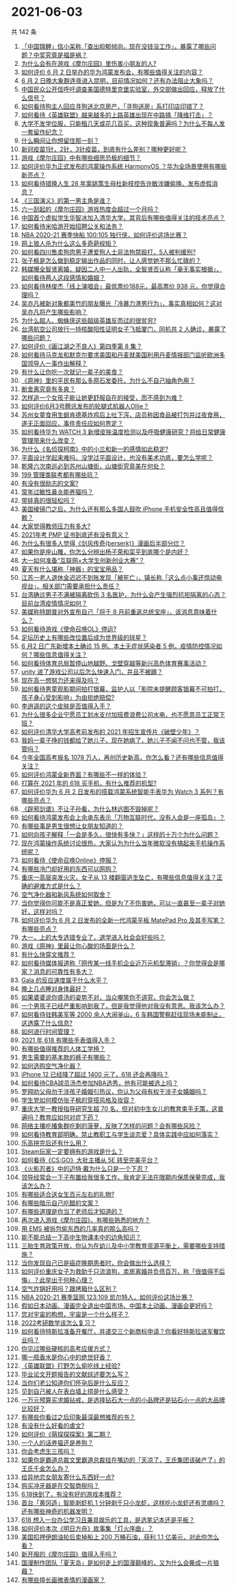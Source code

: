 # 2021-06-03

共 142 条

<!-- BEGIN -->
<!-- 最后更新时间 Thu Jun 03 2021 16:14:42 GMT+0800 (China Standard Time) -->

1. [「中国锦鲤」信小呆称「查出抑郁倾向，现在没钱没工作」，暴露了哪些问题？中奖究竟是福是祸？](https://www.zhihu.com/question/462894547)
2. [为什么会有在游戏《摩尔庄园》里伤害小朋友的人?](https://www.zhihu.com/question/462710878)
3. [如何评价 6 月 2
   日举办的华为鸿蒙发布会，有哪些值得关注的内容？](https://www.zhihu.com/question/462794002)
4. [6 月 2
   日晚大象群连夜进入昆明，目前情况如何？还有办法阻止大象吗？](https://www.zhihu.com/question/462850326)
5. [中国民众公开信呼吁调查美国德特里克堡实验室，外交部做出回应，释放了什么信号？](https://www.zhihu.com/question/462767186)
6. [如何看待狗主人回应寻狗送北京房产，「寻狗送房」系打印店印错了？](https://www.zhihu.com/question/462885049)
7. [如何看待《英雄联盟》越来越多的上路英雄出现在中路搞「降维打击」？](https://www.zhihu.com/question/456150071)
8. [大学不发学位服，只能租几天或花几百买，这种现象普遍吗？为什么不每人发一套留作纪念？](https://www.zhihu.com/question/461692269)
9. [什么瞬间让你想留住那一刻？](https://www.zhihu.com/question/59120465)
10. [新冠疫苗1针，2针，3针疫苗，到底有什么差别？哪种更好呢？](https://www.zhihu.com/question/460259200)
11. [游戏《摩尔庄园》中有哪些细思恐极的细节？](https://www.zhihu.com/question/334609345)
12. [如何评价华为正式发布的鸿蒙操作系统 HarmonyOS
    ？华为全场景使用有哪些新亮点？](https://www.zhihu.com/question/462809074)
13. [如何看待错换人生 28
    年案姚策生母杜新枝控告许敏涉嫌偷换、发布虚假消息？](https://www.zhihu.com/question/462756687)
14. [《三国演义》的第一男主角是谁？](https://www.zhihu.com/question/58842739)
15. [六一刮起的《摩尔庄园》游戏热度会超过一个月吗？](https://www.zhihu.com/question/462627134)
16. [中国首个虚拟学生华智冰加入清华大学，其背后有哪些值得关注的技术亮点？](https://www.zhihu.com/question/462748133)
17. [如何看待米哈游开始招聘公关和法务？](https://www.zhihu.com/question/462619970)
18. [NBA 2020-21 赛季快船 100:105
    独行侠，如何评价这场比赛？](https://www.zhihu.com/question/462883916)
19. [网上狼人杀为什么这么多奇葩规矩？](https://www.zhihu.com/question/461113834)
20. [如何看四川售卖狗肉男子遭爱狗人士非法拘禁殴打，5人被判缓刑?](https://www.zhihu.com/question/462762755)
21. [张子枫是怎么做到稳定输出作品的同时，让人感觉她不那么忙碌的？](https://www.zhihu.com/question/457151092)
22. [韩媒曝全智贤离婚，疑因二人中一人出轨，全智贤否认称「毫无事实根据」，如何看待两人这段感情和婚姻？](https://www.zhihu.com/question/462889562)
23. [如何看待林俊杰「线上演唱会」最低票价188元，最高票价 938
    元，你觉得合理吗？](https://www.zhihu.com/question/462572669)
24. [吴亦凡被新对象都美竹的朋友曝光「冷暴力渣男行为」，事实真相如何？这对吴亦凡将产生哪些影响？](https://www.zhihu.com/question/462797581)
25. [为什么超人、蜘蛛侠这些超级英雄反而过的很贫穷?](https://www.zhihu.com/question/460278007)
26. [台湾航空公司放行一持核酸阳性证明女子飞抵厦门，同机共 2
    人确诊，暴露了哪些问题？](https://www.zhihu.com/question/462921250)
27. [如何评价《画江湖之不良人》第四季第 8 集？](https://www.zhihu.com/question/461641669)
28. [如何看待马克龙和默克尔要求美国和丹麦就美国利用丹麦情报部门监听欧洲多国领导人一事作出解释？](https://www.zhihu.com/question/462544852)
29. [有什么让你吃一次就记一辈子的美食？](https://www.zhihu.com/question/442763529)
30. [《原神》里的平民有那么多原石发委托，为什么不自己抽角色用？](https://www.zhihu.com/question/462697256)
31. [断舍离究竟有多爽？](https://www.zhihu.com/question/446430795)
32. [怎样追一个女孩子能让她更舒服自在的接受，而不感到为难？](https://www.zhihu.com/question/307728254)
33. [如何评价6月3号腾讯发布的轮腿式机器人Ollie？](https://www.zhihu.com/question/462906299)
34. [苏州女童食用生蛆肯德基炸鸡后上吐下泻，店员称因食品被打包并过夜食用，遂无正面回应，事件责任应如何界定？](https://www.zhihu.com/question/462747978)
35. [如何看待华为 WATCH 3
    新增皮肤温度检测以及呼吸健康研究？将给日常健康管理带来什么改变？](https://www.zhihu.com/question/462817525)
36. [为什么《名侦探柯南》中的小兰和新一的感情如此稳定?](https://www.zhihu.com/question/462404606)
37. [平面设计学起来难吗，没学过平面设计，也没有美术功底，要怎么学呢？](https://www.zhihu.com/question/326924848)
38. [乾隆六次南巡必到苏州山塘街，山塘街究竟美在何处？](https://www.zhihu.com/question/462338067)
39. [199 管理类联考都有哪些坑？](https://www.zhihu.com/question/312937027)
40. [有没有很励志的文案?](https://www.zhihu.com/question/454312393)
41. [常年过敏性鼻炎能养猫吗？](https://www.zhihu.com/question/462337268)
42. [带娃真的很轻松吗？](https://www.zhihu.com/question/456310834)
43. [美国棱镜门之后，为什么还有那么多国人鼓吹 iPhone
    手机安全性高且值得信赖？](https://www.zhihu.com/question/462240019)
44. [大家觉得教师压力有多大?](https://www.zhihu.com/question/458760853)
45. [2021年考 PMP 证书到底还有没有意义？](https://www.zhihu.com/question/439863354)
46. [为什么有很多人觉得《剑风传奇(berserk)》漫画后半部分烂？](https://www.zhihu.com/question/25309735)
47. [如果你是座山雕，你怎么分辨出杨子荣和栾平到底哪个是内奸？](https://www.zhihu.com/question/27445867)
48. [大一如何准备“互联网+大学生创新创业大赛”？](https://www.zhihu.com/question/319856374)
49. [夏天有什么堪称「神器」的宝宝用品？](https://www.zhihu.com/question/462733814)
50. [江苏一老人退休金迟迟不到账发现「被死亡」，镇长称「这么点小事还惊动电视台」，相关部门需要承担什么责任？](https://www.zhihu.com/question/461872299)
51. [台湾确诊男子不满被隔离砍伤 3
    名医护，为什么会产生强烈抗拒隔离的心态？目前台湾疫情情况如何？](https://www.zhihu.com/question/462773879)
52. [美媒称特朗普对外宣布自己「将于 8
    月前重返总统宝座」，该消息意味着什么？](https://www.zhihu.com/question/462756205)
53. [如何看待游戏《使命召唤OL》停运?](https://www.zhihu.com/question/462358079)
54. [足坛历史上有哪些改位置后成为世界级的球星？](https://www.zhihu.com/question/461055224)
55. [6 月2 日广东新增本土确诊 15 例、本土无症状感染者 5
    例，疫情防控情况如何？哪些信息值得关注？](https://www.zhihu.com/question/462877155)
56. [如何看待体育总局暂停山地越野、戈壁穿越等新兴高危体育赛事活动？](https://www.zhihu.com/question/462789684)
57. [unity 进了游戏公司以后怎么快速入门，并且不被踢？](https://www.zhihu.com/question/458839849)
58. [现在高一想努力还来得及吗？](https://www.zhihu.com/question/462307548)
59. [如何看待男童观影期间拍打银幕，监护人以「影院未提醒顾客银幕不可拍打，孩子身心受到影响」为由拒绝赔偿?](https://www.zhihu.com/question/462576679)
60. [李逍遥的这个皮肤是否值得入手？](https://www.zhihu.com/question/462479516)
61. [为什么很多企业宁愿员工划水支付加班费浪费公司水电，也不愿意员工正常下班？](https://www.zhihu.com/question/459051707)
62. [如何评价清华大学高考前发布的 2021
    年招生宣传片《破壁少年》？](https://www.zhihu.com/question/462710342)
63. [我妈一辈子挣的钱都给了她儿子，现在她病了，她儿子不闻不问也不管，我该管吗？](https://www.zhihu.com/question/457182672)
64. [今年全国高考报名 1078
    万人，再创历史新高，你怎么看？还有哪些信息值得关注？](https://www.zhihu.com/question/462737006)
65. [如何评价鸿蒙全新界面？有哪些不一样的体验？](https://www.zhihu.com/question/462812205)
66. [打算在 2021 年的 618 买手机，有什么推荐的机型?](https://www.zhihu.com/question/451810139)
67. [如何评价华为 6 月 2 日发布的搭载鸿蒙系统智能手表华为 Watch 3
    系列？有哪些亮点？](https://www.zhihu.com/question/462815650)
68. [《辟邪剑谱》不让子孙看，为什么林远图不毁掉呢？](https://www.zhihu.com/question/462706805)
69. [如何看待鸿蒙发布会上余承东表示「万物互联时代，没有人会是一座孤岛」？](https://www.zhihu.com/question/462824071)
70. [有哪些事是男生很想让女朋友知道的？](https://www.zhihu.com/question/426854994)
71. [如何向孩子解释「一会是多久，很快有多快？」这样的十万个为什么问题？](https://www.zhihu.com/question/298900284)
72. [现在鸿蒙操作系统讨论很热，大家认为为什么当年微软没有搞起来手机操作系统呢？](https://www.zhihu.com/question/453836684)
73. [如何看待《使命召唤Online》停服？](https://www.zhihu.com/question/462348837)
74. [有哪些冷门却好用的东西可以网购？](https://www.zhihu.com/question/31755025)
75. [重庆一高层突发火灾，女子从 13
    楼翻窗逃生坠亡，有哪些信息值得关注？正确的避难方式是什么？](https://www.zhihu.com/question/462732429)
76. [空气净化器和新风系统如何取舍？](https://www.zhihu.com/question/20287483)
77. [当你觉得你可能不是真正爱她，但是为了不伤害她，可以一直甚至一辈子对她好，这样对吗？](https://www.zhihu.com/question/461770485)
78. [如何评价华为 6 月 2 日发布的全新一代鸿蒙平板 MatePad Pro
    及其手写笔？有哪些亮点？](https://www.zhihu.com/question/462818448)
79. [大一，上的大专选错专业了，退学进入社会会好些吗？](https://www.zhihu.com/question/460555468)
80. [游戏《原神》里最让你心酸的场面是什么？](https://www.zhihu.com/question/462389144)
81. [有什么快穿文推荐？](https://www.zhihu.com/question/390596247)
82. [如何看待媒体报道称「网传某一线手机企业近万元机型滞销」？你觉得会是哪家？消息的可靠性有多大？](https://www.zhihu.com/question/462169085)
83. [Gala 的反应速度属于什么水平？](https://www.zhihu.com/question/459468121)
84. [晚上几点睡对身体最好？](https://www.zhihu.com/question/446207896)
85. [如果婆婆说你盛汤的姿势不对，当众嘲笑你不讲究，你会怎么做？](https://www.zhihu.com/question/462684999)
86. [一个男孩子已经严重影响到我了，但是我觉得他对我没有意思。我该怎么办？](https://www.zhihu.com/question/461582450)
87. [如何看待驻韩美军等 2000 余人大闹釜山，6
    车韩国警察赶往现场未能制止，这透露了什么信息?](https://www.zhihu.com/question/462483378)
88. [如何进行时间管理？](https://www.zhihu.com/question/19705539)
89. [2021 年 618 有哪些手表值得入手？](https://www.zhihu.com/question/457157738)
90. [有哪些值得推荐的人体工学椅？](https://www.zhihu.com/question/29015827)
91. [男生需要的基本款的裤子有哪些？](https://www.zhihu.com/question/28108210)
92. [如何选购空气净化器？](https://www.zhihu.com/question/19565949)
93. [iPhone 12 已经降了超过 1400 元了，618
    还会再降吗？](https://www.zhihu.com/question/462115454)
94. [如何看待CBA球员汤杰参加NBA选秀，他有可能被选上吗？](https://www.zhihu.com/question/462468673)
95. [罗翔劝父母勿干涉孩子婚姻引热议，你认为父母有权干涉子女婚姻吗？](https://www.zhihu.com/question/462591633)
96. [学生党如何模仿张子枫的穿搭风格及妆容？](https://www.zhihu.com/question/297388550)
97. [重庆大学一教授指导研究生超 70
    名，但对初中生女儿的教育束手无策，这普遍吗？教育应如何对症下药？](https://www.zhihu.com/question/462546679)
98. [网络主播吃播象群吃剩的菠萝，反映了怎样的问题？会有哪些风险？](https://www.zhihu.com/question/462709230)
99. [如何看待教育部明确，禁止教职工与学生谈恋爱？具体实践中应如何落实？](https://www.zhihu.com/question/462607174)
100. [乐高拼完后还有什么用？](https://www.zhihu.com/question/436748383)
101. [Steam玩家一定要拥有的游戏是什么？](https://www.zhihu.com/question/370676694)
102. [如何看待《CS:GO》大批主播从 5E 转至完美平台？](https://www.zhihu.com/question/462426659)
103. [《火影忍者》中的迈特·戴为什么只是一个下忍？](https://www.zhihu.com/question/450399642)
104. [领导经常会一下子布置给我很多工作，我肯定无法在限期内保质保量完成，我该怎么办？](https://www.zhihu.com/question/457243466)
105. [有哪些适合送女生百元左右的礼物?](https://www.zhihu.com/question/322183789)
106. [有哪些暗示自己吃醋的文案？](https://www.zhihu.com/question/445457934)
107. [有哪些道理是你当了老师后才知道的？](https://www.zhihu.com/question/366090311)
108. [再次进入游戏《摩尔庄园》，有哪些熟悉的地方？](https://www.zhihu.com/question/462545853)
109. [用 EMS 被拆包偷东西的几率真的那么高吗？](https://www.zhihu.com/question/27985854)
110. [能不能总结一下高中生物课本中的边角知识？](https://www.zhihu.com/question/379424271)
111. [三胎生育政策开放，你认为在幼儿及中小学教育资源平衡上，需要哪些支持措施？](https://www.zhihu.com/question/462407423)
112. [当你发现自己已是癌症晚期患者时，你会做出什么选择？](https://www.zhihu.com/question/267507193)
113. [如何评价重庆女子为救助千只流浪狗，卖房离婚并负债百万，称「很值得不后悔」？此举出于何种心理？](https://www.zhihu.com/question/462541195)
114. [空气炸锅好用吗？跟烤箱什么区别？](https://www.zhihu.com/question/291230420)
115. [NBA 2020-21 赛季篮网 123:109
     凯尔特人，如何评价这场比赛？](https://www.zhihu.com/question/462694307)
116. [假如日本动画、漫画完全退出中国市场，中国本土动画、漫画会更好吗？](https://www.zhihu.com/question/461084402)
117. [您对宇宙的构想，宇宙是一个什么样子？](https://www.zhihu.com/question/456708648)
118. [2022考研数学该怎么复习？](https://www.zhihu.com/question/400670164)
119. [如何看待特斯拉准备开餐厅，并递交三个新商标申请？你看好特斯拉进军餐饮业吗？](https://www.zhihu.com/question/462718838)
120. [你见过哪些硬核的高考应援方式？](https://www.zhihu.com/question/462614666)
121. [哪一瓶香水是你心中的绝世好香？](https://www.zhihu.com/question/345669382)
122. [《英雄联盟》打野怎么偷吃线上经验?](https://www.zhihu.com/question/331868498)
123. [毕业论文开题报告的文献综述要怎么写？](https://www.zhihu.com/question/50614658)
124. [当你们老公知道你们怀孕后是什么反应？](https://www.zhihu.com/question/352213352)
125. [见到自己被人在表白墙上捞是什么感受？](https://www.zhihu.com/question/426184407)
126. [一万元预算买求婚钻戒，是选择钻石大一点的小品牌还是钻石小一点的大品牌比较好？](https://www.zhihu.com/question/29216298)
127. [有哪些你看过之后印象最深最想推荐的书？](https://www.zhihu.com/question/380504895)
128. [有没有什么好看的虐文?](https://www.zhihu.com/question/340669737)
129. [如何评价《萌探探探案》第二期？](https://www.zhihu.com/question/461909859)
130. [一个人的话养猫还是养狗？](https://www.zhihu.com/question/461625066)
131. [你会考虑生三孩吗？](https://www.zhihu.com/question/462397389)
132. [如果你是霸道总裁文里霸道总裁挂在嘴边的「天凉了，王氏集团该破产了」的王氏千金怎么办？](https://www.zhihu.com/question/408494360)
133. [给异地恋女朋友寄什么东西好一点?](https://www.zhihu.com/question/376029422)
134. [购买冲牙器是在交智商税吗？](https://www.zhihu.com/question/346464956)
135. [6.18快到了，有没有好的游戏本推荐？](https://www.zhihu.com/question/459135728)
136. [首台「黄冈造」智能剥虾机 1
     分钟剥千只小龙虾，这样吃小龙虾还有灵魂吗？还有哪些神奇的机器发明？](https://www.zhihu.com/question/461349209)
137. [618 想入一台办公学习且兼具娱乐的工具，是选笔记本还是平板？](https://www.zhihu.com/question/462362985)
138. [如何评价本次《明日方舟》故事集「灯火序曲」？](https://www.zhihu.com/question/462696608)
139. [美国扣押伊朗油轮后卖掉船上 200 万桶石油，获利 1.1
     亿美元，对此你怎么看？](https://www.zhihu.com/question/462609621)
140. [新开服的《摩尔庄园》值得入手吗？](https://www.zhihu.com/question/462528988)
141. [国漫制作团队「夏天岛」是如何走上的国漫巅峰的，又为什么会撕成一片狼藉？](https://www.zhihu.com/question/462243145)
142. [有哪些擅长画微表情的漫画家？](https://www.zhihu.com/question/456969672)

<!-- END -->
